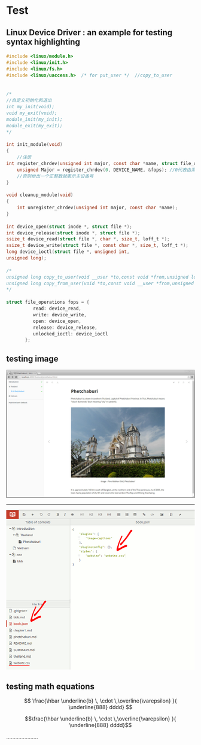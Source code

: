 # Test

## Linux Device Driver : an example for testing syntax highlighting

```c
#include <linux/module.h> 
#include <linux/init.h>
#include <linux/fs.h>
#include <linux/uaccess.h>  /* for put_user */  //copy_to_user


/*
//自定义初始化和退出
int my_init(void);
void my_exit(void);
module_init(my_init);
module_exit(my_exit);
*/

int init_module(void)
{
    //注册
int register_chrdev(unsigned int major, const char *name, struct file_operations *fops);    
    unsigned Major = register_chrdev(0, DEVICE_NAME, &fops); //0代表由系统自动分配主设备号，
	//否则给出一个正整数就表示主设备号
}

void cleanup_module(void)
{
    int unregister_chrdev(unsigned int major, const char *name);
}    
    
int device_open(struct inode *, struct file *);
int device_release(struct inode *, struct file *);
ssize_t device_read(struct file *, char *, size_t, loff_t *);
ssize_t device_write(struct file *, const char *, size_t, loff_t *);
long device_ioctl(struct file *, unsigned int,
unsigned long);

/*
unsigned long copy_to_user(void __user *to,const void *from,unsigned long count); //将数据从内核拷贝至用户空间，用于read操作 
unsigned long copy_from_user(void *to,const void __user *from,unsigned long count); //将数据从用户空间拷贝到内核中，用于write操作
*/

struct file_operations fops = {
          read: device_read,
          write: device_write,
          open: device_open,
          release: device_release,
    	  unlocked_ioctl: device_ioctl
       };

```

## testing image

![rendered page](1.%20test.assets/preview.jpg)

---

![Configuration of styles in book.json](1.%20test.assets/config.gif)

## testing math equations

$$
\frac{\hbar \underline{b} \, \cdot \,\overline{\varepsilon} }{ \underline{888} dddd}
$$


$$\frac{\hbar \underline{b} \, \cdot \,\overline{\varepsilon} }{ \underline{888} dddd}$$

.....................
